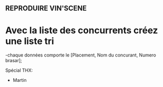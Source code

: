 ## REPRODUIRE VIN'SCENE ##

# Avec la liste des concurrents créez une liste tri

-chaque données comporte le [Placement, Nom du concurant, Numero brasar];







Spécial THX:

- Martin


